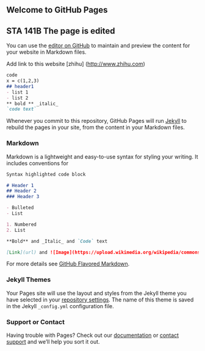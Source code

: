 ## Welcome to GitHub Pages
## STA 141B The page is edited

You can use the [editor on GitHub](https://github.com/wurl2013/test/edit/master/index.md) to maintain and preview the content for your website in Markdown files.

Add link to this website [zhihu] (http://www.zhihu.com) 

```markdown
code 
x = c(1,2,3)
## header1
- list 1
- list 2
** bold ** _italic_
`code text`

```


Whenever you commit to this repository, GitHub Pages will run [Jekyll](https://jekyllrb.com/) to rebuild the pages in your site, from the content in your Markdown files.


### Markdown

Markdown is a lightweight and easy-to-use syntax for styling your writing. It includes conventions for

```markdown
Syntax highlighted code block

# Header 1
## Header 2
### Header 3

- Bulleted
- List

1. Numbered
2. List

**Bold** and _Italic_ and `Code` text

[Link](url) and ![Image](https://upload.wikimedia.org/wikipedia/commons/thumb/a/a2/Rowan_Atkinson%2C_2011.jpg/440px-Rowan_Atkinson%2C_2011.jpg)

```

For more details see [GitHub Flavored Markdown](https://guides.github.com/features/mastering-markdown/).

### Jekyll Themes

Your Pages site will use the layout and styles from the Jekyll theme you have selected in your [repository settings](https://github.com/wurl2013/test/settings). The name of this theme is saved in the Jekyll `_config.yml` configuration file.

### Support or Contact

Having trouble with Pages? Check out our [documentation](https://help.github.com/categories/github-pages-basics/) or [contact support](https://github.com/contact) and we’ll help you sort it out.
